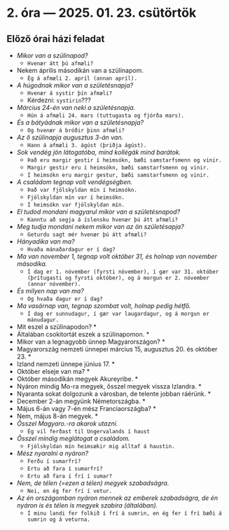 # 2. óra — 2025. 01. 23. csütörtök

## Előző órai házi feladat

* _Mikor van a szülinapod?_
  * `Hvenær átt þú afmæli?`
* Nekem április másodikán van a szülinapom.
  * `Ég á afmæli 2. apríl (annan apríl).`
* _A húgodnak mikor van a születésnapja?_
  * `Hvenær á systir þín afmæli?`
  * Kérdezni: `systirin`???
* _Március 24-én van neki a születésnapja._
  * `Hún á afmæli 24. mars (tuttugasta og fjórða mars).`
* _És a bátyádnak mikor van a születésnapja?_
  * `Og hvenær á bróðir þinn afmæli?`
* _Az ő szülinapja augusztus 3-án van._
  * `Hann á afmæli 3. ágúst (þriðja ágúst).`
* _Sok vendég jön látogatóba, mind kollégák mind barátok._
  * `Það eru margir gestir í heimsókn, bæði samstarfsmenn og vinir.`
  * `Margir gestir eru í heimsókn, bæði samstarfsmenn og vinir.`
  * `Í heimsókn eru margir gestur, bæði samstarfsmenn og vinir.`
* _A családom tegnap volt vendégségben._
  * `Það var fjölskyldan mín í heimsókn.`
  * `Fjölskyldan mín var í heimsókn.`
  * `Í heimsókn var fjölskyldan mín.`
* _El tudod mondani magyarul mikor van a születésnapod?_
  * `Kanntu að segja á íslensku hvenær þú átt afmæli?`
* _Meg tudja mondani nekem mikor van az ön születésapja?_
  * `Geturdu sagt mér hvenær þú átt afmæli?`
* _Hányadika van ma?_
  * `Hvaða mánaðardagur er í dag?`
* _Ma van november 1, tegnap volt október 31, és holnap van november másodika._
  * `Í dag er 1. nóvember (fyrsti nóvember), í gær var 31. október (þrítugasti og fyrsti október), og á morgun er 2. nóvember (annar nóvember).`
* _És milyen nap van ma?_
  * `Og hvaða dagur er í dag?`
* _Ma vasárnap van, tegnap szombat volt, holnap pedig hétfő._
  * `Í dag er sunnudagur, í gær var laugardagur, og á morgun er mánudagur.`
* Mit eszel a szülinapodon?
  * 
* Általában csokitortát eszek a szülinapomon.
  * 
* Mikor van a legnagyobb ünnep Magyarországon?
  * 
* Magyarország nemzeti ünnepei március 15, augusztus 20. és október 23.
  * 
* Izland nemzeti ünnepe június 17.
  * 
* Október elseje van ma?
  * 
* Október másodikán megyek Akureyribe.
  * 
* Nyáron mindig Mo-ra megyek, ősszel megyek vissza Izlandra.
  * 
* Nyaranta sokat dolgozunk a városban, de telente jobban ráérünk.
  * 
* December 2-án megyünk Németországba.
  * 
* Május 6-án vagy 7-én mész Franciaországba?
  * 
* Nem, május 8-án megyek.
  * 
* _Ősszel Magyaro.-ra akarok utazni._
  * `Ég vil ferðast til Ungervalands í haust`
* _Ősszel mindig meglátogat a családom._
  * `Fjölskyldan mín heimsækir mig alltaf á haustin.`
* _Mész nyaralni a nyáron?_
  * `Ferðu í sumarfrí?`
  * `Ertu að fara í sumarfrí?`
  * `Ertu að fara í frí í sumar?`
* _Nem, de télen (=ezen a télen) megyek szabadságra._
  * `Nei, en ég fer frí í vetur.`
* _Az én országomban nyáron mennek az emberek szabadságra, de én nyáron is és télen is megyek szabira (általában)._
  * `Í minu landi fer folkið í frí á sumrin, en ég fer í frí bæði á sumrin og á veturna.`




